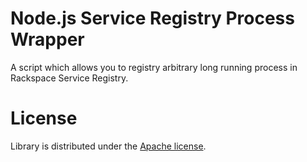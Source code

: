 # Node.js Service Registry Process Wrapper

A script which allows you to registry arbitrary long running process in
Rackspace Service Registry.

# License

Library is distributed under the [Apache license](http://www.apache.org/licenses/LICENSE-2.0.html).
